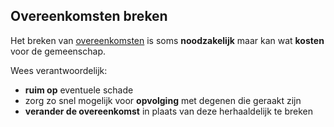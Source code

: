 ## Overeenkomsten breken

Het breken van [overeenkomsten](glossary:agreement) is soms **noodzakelijk** maar kan wat **kosten** voor de gemeenschap.

Wees verantwoordelijk:

- **ruim op** eventuele schade
- zorg zo snel mogelijk voor **opvolging** met degenen die geraakt zijn
- **verander de overeenkomst** in plaats van deze herhaaldelijk te breken